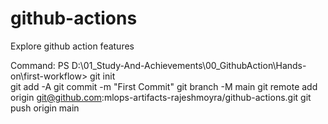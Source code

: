 # github-actions
Explore github action features


Command:
PS D:\01_Study-And-Achievements\00_GithubAction\Hands-on\first-workflow> git init     
 git add -A
 git commit -m "First Commit"
 git branch -M main 
 git remote add origin git@github.com:mlops-artifacts-rajeshmoyra/github-actions.git
 git push origin main  

